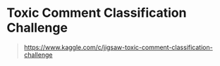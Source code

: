 # Toxic Comment Classification Challenge

> https://www.kaggle.com/c/jigsaw-toxic-comment-classification-challenge
